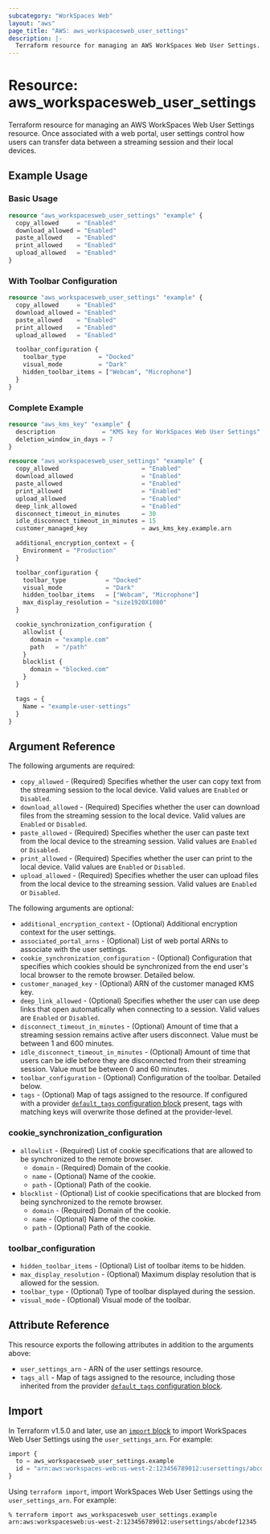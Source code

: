 ```yaml
---
subcategory: "WorkSpaces Web"
layout: "aws"
page_title: "AWS: aws_workspacesweb_user_settings"
description: |-
  Terraform resource for managing an AWS WorkSpaces Web User Settings.
---
```


# Resource: aws_workspacesweb_user_settings

Terraform resource for managing an AWS WorkSpaces Web User Settings resource. Once associated with a web portal, user settings control how users can transfer data between a streaming session and their local devices.

## Example Usage

### Basic Usage

```terraform
resource "aws_workspacesweb_user_settings" "example" {
  copy_allowed     = "Enabled"
  download_allowed = "Enabled"
  paste_allowed    = "Enabled"
  print_allowed    = "Enabled"
  upload_allowed   = "Enabled"
}
```

### With Toolbar Configuration

```terraform
resource "aws_workspacesweb_user_settings" "example" {
  copy_allowed     = "Enabled"
  download_allowed = "Enabled"
  paste_allowed    = "Enabled"
  print_allowed    = "Enabled"
  upload_allowed   = "Enabled"

  toolbar_configuration {
    toolbar_type         = "Docked"
    visual_mode          = "Dark"
    hidden_toolbar_items = ["Webcam", "Microphone"]
  }
}
```

### Complete Example

```terraform
resource "aws_kms_key" "example" {
  description             = "KMS key for WorkSpaces Web User Settings"
  deletion_window_in_days = 7
}

resource "aws_workspacesweb_user_settings" "example" {
  copy_allowed                       = "Enabled"
  download_allowed                   = "Enabled"
  paste_allowed                      = "Enabled"
  print_allowed                      = "Enabled"
  upload_allowed                     = "Enabled"
  deep_link_allowed                  = "Enabled"
  disconnect_timeout_in_minutes      = 30
  idle_disconnect_timeout_in_minutes = 15
  customer_managed_key               = aws_kms_key.example.arn

  additional_encryption_context = {
    Environment = "Production"
  }

  toolbar_configuration {
    toolbar_type           = "Docked"
    visual_mode            = "Dark"
    hidden_toolbar_items   = ["Webcam", "Microphone"]
    max_display_resolution = "size1920X1080"
  }

  cookie_synchronization_configuration {
    allowlist {
      domain = "example.com"
      path   = "/path"
    }
    blocklist {
      domain = "blocked.com"
    }
  }

  tags = {
    Name = "example-user-settings"
  }
}
```

## Argument Reference

The following arguments are required:

* `copy_allowed` - (Required) Specifies whether the user can copy text from the streaming session to the local device. Valid values are `Enabled` or `Disabled`.
* `download_allowed` - (Required) Specifies whether the user can download files from the streaming session to the local device. Valid values are `Enabled` or `Disabled`.
* `paste_allowed` - (Required) Specifies whether the user can paste text from the local device to the streaming session. Valid values are `Enabled` or `Disabled`.
* `print_allowed` - (Required) Specifies whether the user can print to the local device. Valid values are `Enabled` or `Disabled`.
* `upload_allowed` - (Required) Specifies whether the user can upload files from the local device to the streaming session. Valid values are `Enabled` or `Disabled`.

The following arguments are optional:

* `additional_encryption_context` - (Optional) Additional encryption context for the user settings.
* `associated_portal_arns` - (Optional) List of web portal ARNs to associate with the user settings.
* `cookie_synchronization_configuration` - (Optional) Configuration that specifies which cookies should be synchronized from the end user's local browser to the remote browser. Detailed below.
* `customer_managed_key` - (Optional) ARN of the customer managed KMS key.
* `deep_link_allowed` - (Optional) Specifies whether the user can use deep links that open automatically when connecting to a session. Valid values are `Enabled` or `Disabled`.
* `disconnect_timeout_in_minutes` - (Optional) Amount of time that a streaming session remains active after users disconnect. Value must be between 1 and 600 minutes.
* `idle_disconnect_timeout_in_minutes` - (Optional) Amount of time that users can be idle before they are disconnected from their streaming session. Value must be between 0 and 60 minutes.
* `toolbar_configuration` - (Optional) Configuration of the toolbar. Detailed below.
* `tags` - (Optional) Map of tags assigned to the resource. If configured with a provider [`default_tags` configuration block](/docs/providers/aws/index.html#default_tags-configuration-block) present, tags with matching keys will overwrite those defined at the provider-level.

### cookie_synchronization_configuration

* `allowlist` - (Required) List of cookie specifications that are allowed to be synchronized to the remote browser.
    * `domain` - (Required) Domain of the cookie.
    * `name` - (Optional) Name of the cookie.
    * `path` - (Optional) Path of the cookie.
* `blocklist` - (Optional) List of cookie specifications that are blocked from being synchronized to the remote browser.
    * `domain` - (Required) Domain of the cookie.
    * `name` - (Optional) Name of the cookie.
    * `path` - (Optional) Path of the cookie.

### toolbar_configuration

* `hidden_toolbar_items` - (Optional) List of toolbar items to be hidden.
* `max_display_resolution` - (Optional) Maximum display resolution that is allowed for the session.
* `toolbar_type` - (Optional) Type of toolbar displayed during the session.
* `visual_mode` - (Optional) Visual mode of the toolbar.

## Attribute Reference

This resource exports the following attributes in addition to the arguments above:

* `user_settings_arn` - ARN of the user settings resource.
* `tags_all` - Map of tags assigned to the resource, including those inherited from the provider [`default_tags` configuration block](/docs/providers/aws/index.html#default_tags-configuration-block).

## Import

In Terraform v1.5.0 and later, use an [`import` block](https://developer.hashicorp.com/terraform/language/import) to import WorkSpaces Web User Settings using the `user_settings_arn`. For example:

```terraform
import {
  to = aws_workspacesweb_user_settings.example
  id = "arn:aws:workspaces-web:us-west-2:123456789012:usersettings/abcdef12345"
}
```

Using `terraform import`, import WorkSpaces Web User Settings using the `user_settings_arn`. For example:

```console
% terraform import aws_workspacesweb_user_settings.example arn:aws:workspacesweb:us-west-2:123456789012:usersettings/abcdef12345
```

